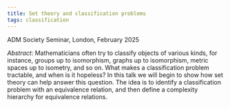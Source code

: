 ```yaml
---
title: Set theory and classification problems
tags: classification
---
```


ADM Society Seminar, London, February 2025<!--more-->

*Abstract*: Mathematicians often try to classify objects of various kinds, for instance, groups up to isomorphism, graphs up to isomorphism, metric spaces up to isometry, and so on. What makes a classification problem tractable, and when is it hopeless? In this talk we will begin to show how set theory can help answer this question. The idea is to identify a classification problem with an equivalence relation, and then define a complexity hierarchy for equivalence relations.